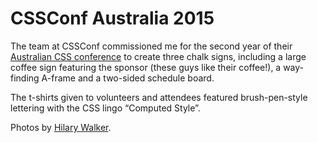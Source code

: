 # CSSConf Australia 2015

The team at CSSConf commissioned me for the second year of their [Australian CSS conference](http://2015.cssconf.com.au/) to create three chalk signs, including a large coffee sign featuring the sponsor (these guys like their coffee!), a way-finding A-frame and a two-sided schedule board.

The t-shirts given to volunteers and attendees featured brush-pen-style lettering with the CSS lingo “Computed Style”.

Photos by [Hilary Walker](http://www.hilarywalker.com.au/).